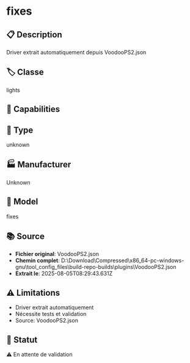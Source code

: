 # fixes

## 📋 Description
Driver extrait automatiquement depuis VoodooPS2.json

## 🏷️ Classe
lights

## 🔧 Capabilities


## 📡 Type
unknown

## 🏭 Manufacturer
Unknown

## 📱 Model
fixes

## 📚 Source
- **Fichier original**: VoodooPS2.json
- **Chemin complet**: D:\Download\Compressed\x86_64-pc-windows-gnu\tool_config_files\build-repo-builds\plugins\VoodooPS2.json
- **Extrait le**: 2025-08-05T08:29:43.631Z

## ⚠️ Limitations
- Driver extrait automatiquement
- Nécessite tests et validation
- Source: VoodooPS2.json

## 🚀 Statut
⚠️ En attente de validation
